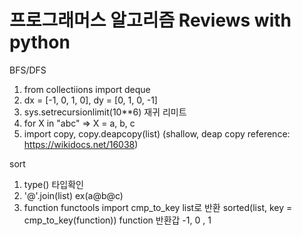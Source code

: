 # 프로그래머스 알고리즘 Reviews with python

BFS/DFS

1. from collectiions import deque
2. dx = [-1, 0, 1, 0], dy = [0, 1, 0, -1]
3. sys.setrecursionlimit(10**6) 재귀 리미트
4. for X in "abc" => X = a, b, c
5. import copy, copy.deapcopy(list) (shallow, deap copy reference: https://wikidocs.net/16038)

sort

1. type() 타입확인
2. '@'.join(list)  ex(a@b@c)
3. function functools import cmp_to_key
   list로 반환  sorted(list, key = cmp_to_key(function))
   function 반환갑 -1, 0 , 1
